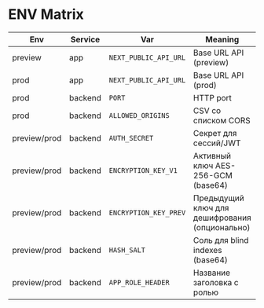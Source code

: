# ENV Matrix

| Env | Service | Var | Meaning | Example |
| --- | --- | --- | --- | --- |
| preview | app | `NEXT_PUBLIC_API_URL` | Base URL API (preview) | `https://gtrack-preview.railway.app` |
| prod | app | `NEXT_PUBLIC_API_URL` | Base URL API (prod) | `https://drivers.g-track.eu/api` |
| prod | backend | `PORT` | HTTP port | `8080` |
| prod | backend | `ALLOWED_ORIGINS` | CSV со списком CORS | `https://drivers.g-track.eu,https://*.vercel.app` |
| preview/prod | backend | `AUTH_SECRET` | Секрет для сессий/JWT | (set in Railway) |
| preview/prod | backend | `ENCRYPTION_KEY_V1` | Активный ключ AES-256-GCM (base64) | `base64:...` |
| preview/prod | backend | `ENCRYPTION_KEY_PREV` | Предыдущий ключ для дешифрования (опционально) | `base64:...` |
| preview/prod | backend | `HASH_SALT` | Соль для blind indexes (base64) | `base64:...` |
| preview/prod | backend | `APP_ROLE_HEADER` | Название заголовка с ролью | `x-gtrack-role` |
